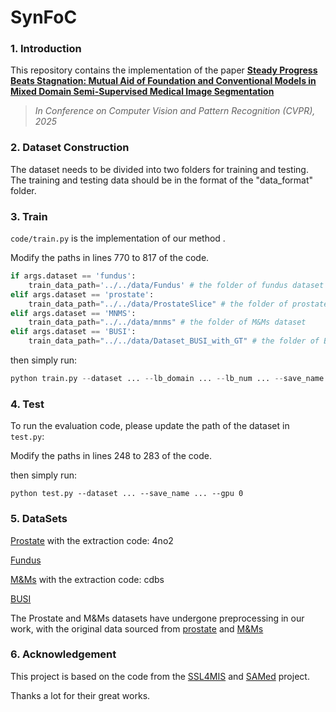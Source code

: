 # SynFoC
### 1. Introduction

This repository contains the implementation of the paper **[Steady Progress Beats Stagnation: Mutual Aid of Foundation and Conventional Models in Mixed Domain Semi-Supervised Medical Image Segmentation](https://github.com/MQinghe/SynFoC)**
> *In Conference on Computer Vision and Pattern Recognition (CVPR), 2025*

### 2. Dataset Construction

The dataset needs to be divided into two folders for training and testing. The training and testing data should be in the format of the "data_format" folder.

### 3. Train

`code/train.py` is the implementation of our method .

Modify the paths in lines 770 to 817 of the code.

```python
if args.dataset == 'fundus':
    train_data_path='../../data/Fundus' # the folder of fundus dataset
elif args.dataset == 'prostate':
    train_data_path="../../data/ProstateSlice" # the folder of prostate dataset
elif args.dataset == 'MNMS':
    train_data_path="../../data/mnms" # the folder of M&Ms dataset
elif args.dataset == 'BUSI':
    train_data_path="../../data/Dataset_BUSI_with_GT" # the folder of BUSI dataset
```

then simply run:

```python
python train.py --dataset ... --lb_domain ... --lb_num ... --save_name ... --gpu 0 --AdamW --warmup --model MedSAM
```

### 4. Test

To run the evaluation code, please update the path of the dataset in `test.py`:

Modify the paths in lines 248 to 283 of the code.

then simply run:

```
python test.py --dataset ... --save_name ... --gpu 0
```

### 5. DataSets

[Prostate](https://pan.baidu.com/s/1LO2weT01DosfGb3GKLoOvA) with the extraction code: 4no2

[Fundus](https://drive.google.com/file/d/1p33nsWQaiZMAgsruDoJLyatoq5XAH-TH/view)

[M&Ms](https://pan.baidu.com/s/1EG1RTIHcJmuzApd8_jvL6w) with the extraction code: cdbs

[BUSI](https://scholar.cu.edu.eg/?q=afahmy/pages/dataset)

The Prostate and M&Ms datasets have undergone preprocessing in our work, with the original data sourced from [prostate](https://liuquande.github.io/SAML/) and [M&Ms](https://www.ub.edu/mnms/) 

### 6. Acknowledgement

This project is based on the code from the [SSL4MIS](https://github.com/HiLab-git/SSL4MIS) and [SAMed](https://github.com/hitachinsk/SAMed) project.

Thanks a lot for their great works.

